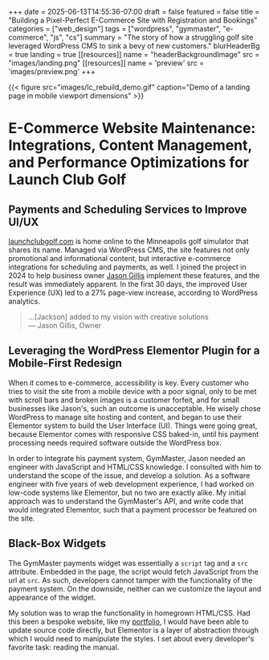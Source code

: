 +++
date = 2025-06-13T14:55:36-07:00
draft = false
featured = false
title = "Building a Pixel-Perfect E-Commerce Site with Registration and Bookings"
categories = ["web_design"]
tags = ["wordpress", "gymmaster", "e-commerce", "js", "cs"]
summary = "The story of how a struggling golf site leveraged WordPress CMS to sink a bevy of new customers."
blurHeaderBg = true
landing = true
[[resources]]
name = "headerBackgroundImage"
src = "images/landing.png"
[[resources]]
name = 'preview'
src = 'images/preview.png'
+++

{{< figure src="images/lc_rebuild_demo.gif" caption="Demo of a landing page in mobile viewport dimensions" >}}

# E-Commerce Website Maintenance: Integrations, Content Management, and Performance Optimizations for Launch Club Golf

## Payments and Scheduling Services to Improve UI/UX

[launchclubgolf.com](https://launchclubgolf.com) is home online to the Minneapolis golf simulator that shares its name. Managed via WordPress CMS, the site features not only promotional and informational content, but interactive e-commerce integrations for scheduling and payments, as well. I joined the project in 2024 to help business owner [Jason Gillis](https://www.linkedin.com/in/jason-gillis-b385522a0/) implement these features, and the result was immediately apparent. In the first 30 days, the improved User Experience (UX) led to a 27% page-view increase, according to WordPress analytics.

> ...[Jackson] added to my vision with creative solutions  
> — Jason Gillis, Owner

<!-- [[/content/portfolio/launch-club/launch-club-cards.png]] -->

## Leveraging the WordPress Elementor Plugin for a Mobile-First Redesign

When it comes to e-commerce, accessibility is key. Every customer who tries to visit the site from a mobile device with a poor signal, only to be met with scroll bars and broken images is a customer forfeit, and for small businesses like Jason's, such an outcome is unacceptable. He wisely chose WordPress to manage site hosting and content, and began to use their Elementor system to build the User Interface (UI). Things were going great, because Elementor comes with responsive CSS baked-in, until his payment processing needs required software outside the WordPress box.

In order to integrate his payment system, GymMaster, Jason needed an engineer with JavaScript and HTML/CSS knowledge. I consulted with him to understand the scope of the issue, and develop a solution. As a software engineer with five years of web development experience, I had worked on low-code systems like Elementor, but no two are exactly alike. My initial approach was to understand the GymMaster's API, and write code that would integrated Elementor, such that a payment processor be featured on the site.

## Black-Box Widgets

The GymMaster payments widget was essentially a `script` tag and a `src` attribute. Embedded in the page, the script would fetch JavaScript from the url at `src`. As such, developers cannot tamper with the functionality of the payment system. On the downside, neither can we customize the layout and appearance of the widget.

My solution was to wrap the functionality in homegrown HTML/CSS. Had this been a bespoke website, like my [portfolio](https://abstractionjackson.com/), I would have been able to update source code directly, but Elementor is a layer of abstraction through which I would need to manipulate the styles. I set about every developer's favorite task: reading the manual.

<!--

## Comprehensive Documentation

## Custom Components to the Rescue

## Project Outcomes

-->

